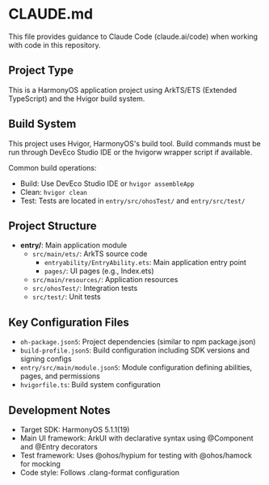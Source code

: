 # CLAUDE.md

This file provides guidance to Claude Code (claude.ai/code) when working with code in this repository.

## Project Type

This is a HarmonyOS application project using ArkTS/ETS (Extended TypeScript) and the Hvigor build system.

## Build System

This project uses Hvigor, HarmonyOS's build tool. Build commands must be run through DevEco Studio IDE or the hvigorw wrapper script if available.

Common build operations:
- Build: Use DevEco Studio IDE or `hvigor assembleApp`
- Clean: `hvigor clean`
- Test: Tests are located in `entry/src/ohosTest/` and `entry/src/test/`

## Project Structure

- **entry/**: Main application module
  - `src/main/ets/`: ArkTS source code
    - `entryability/EntryAbility.ets`: Main application entry point
    - `pages/`: UI pages (e.g., Index.ets)
  - `src/main/resources/`: Application resources
  - `src/ohosTest/`: Integration tests
  - `src/test/`: Unit tests

## Key Configuration Files

- `oh-package.json5`: Project dependencies (similar to npm package.json)
- `build-profile.json5`: Build configuration including SDK versions and signing configs
- `entry/src/main/module.json5`: Module configuration defining abilities, pages, and permissions
- `hvigorfile.ts`: Build system configuration

## Development Notes

- Target SDK: HarmonyOS 5.1.1(19)
- Main UI framework: ArkUI with declarative syntax using @Component and @Entry decorators
- Test framework: Uses @ohos/hypium for testing with @ohos/hamock for mocking
- Code style: Follows .clang-format configuration
